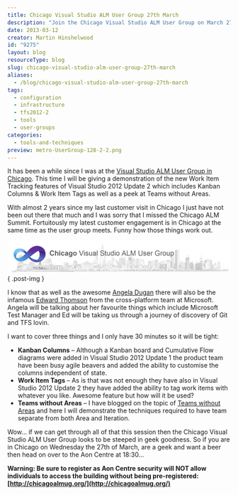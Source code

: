 ```yaml
---
title: Chicago Visual Studio ALM User Group 27th March
description: "Join the Chicago Visual Studio ALM User Group on March 27th for insights on Kanban, Work Item Tags, and more. Don't miss out—register now!"
date: 2013-03-12
creator: Martin Hinshelwood
id: "9275"
layout: blog
resourceType: blog
slug: chicago-visual-studio-alm-user-group-27th-march
aliases:
  - /blog/chicago-visual-studio-alm-user-group-27th-march
tags:
  - configuration
  - infrastructure
  - tfs2012-2
  - tools
  - user-groups
categories:
  - tools-and-techniques
preview: metro-UserGroup-128-2-2.png
---
```


It has been a while since I was at the [Visual Studio ALM User Group in Chicago](http://chicagoalmug.org/). This time I will be giving a demonstration of the new Work Item Tracking features of Visual Studio 2012 Update 2 which includes Kanban Columns & Work Item Tags as well as a peek at Teams without Areas.

With almost 2 years since my last customer visit in Chicago I just have not been out there that much and I was sorry that I missed the Chicago ALM Summit. Fortuitously my latest customer engagement is in Chicago at the same time as the user group meets. Funny how those things work out.

![calmug](images/calmug-1-1.png "calmug")
{ .post-img }

I know that as well as the awesome [Angela Dugan](http://blogs.polarissolutions.com/author/angeladugan.aspx) there will also be the infamous [Edward Thomson](http://www.edwardthomson.com/blog/) from the cross-platform team at Microsoft. Angela will be talking about her favourite things which include Microsoft Test Manager and Ed will be taking us through a journey of discovery of Git and TFS lovin.

I want to cover three things and I only have 30 minutes so it will be tight:

- **Kanban Columns** – Although a Kanban board and Cumulative Flow diagrams were added in Visual Studio 2012 Update 1 the product team have been busy agile beavers and added the ability to customise the columns independent of state.
- **Work Item Tags** – As is that was not enough they have also in Visual Studio 2012 Update 2 they have added the ability to tag work items with whatever you like. Awesome feature but how will it be used?
- **Teams without Areas** – I have blogged on the topic of [Teams without Areas](http://blog.hinshelwood.com/team-foundation-server-2012-teams-without-areas/) and here I will demonstrate the techniques required to have team separate from both Area and Iteration.

Wow… if we can get through all of that this session then the Chicago Visual Studio ALM User Group looks to be steeped in geek goodness. So if you are in Chicago on Wednesday the 27th of March, are a geek and want a beer then head on over to the Aon Centre at 18:30…

**Warning: Be sure to register as Aon Centre security will NOT allow individuals to access the building without being pre-registered:** **[http://chicagoalmug.org/](http://chicagoalmug.org/)**


